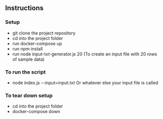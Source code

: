 ## Instructions

### Setup
- git clone the project repository
- cd into the project folder
- run docker-compose up
- run npm install
- run node input-txt-generator.js 20
  (To create an input file with 20 rows of sample data)

### To run the script
- node index.js --input=input.txt
  Or whatever else your input file is called

### To tear down setup
- cd into the project folder
- docker-compose down